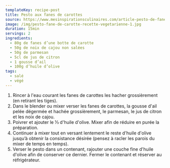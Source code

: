 ```yaml
---
templateKey: recipe-post
title: Pesto aux fanes de carottes
source: https://www.mesinspirationsculinaires.com/article-pesto-de-fanes-de-carottes-recette-facile.html
image: /img/pesto-fane-de-carotte-recette-vegetarienne-1.jpg
duration: 15min
servings: 2
ingredients:
  - 80g de fanes d’une botte de carotte
  - 50g de noix de cajou non salées
  - 50g de parmesan
  - 5cl de jus de citron
  - 1 gousse d’ail
  - 100g d’huile d’olive
tags:
  - salé
  - végé
---
```


1. Rincer à l'eau courant les fanes de carottes les hacher grossièrement (en retirant les tiges).
2. Dans le blender ou mixer verser les fanes de carottes, la gousse d'ail pelée dégermée et hachée grossièrement, le parmesan, le jus de citron et les noix de cajou.
3. Poivrer et ajouter le ⅓ d'huile d'olive. Mixer afin de réduire en purée la préparation.
4. Continuer à mixer tout en versant lentement le reste d'huile d'olive jusqu’à obtenir la consistance désirée (pensez à racler les parois du mixer de temps en temps).
5. Verser le pesto dans un contenant, rajouter une couche fine d'huile d'olive afin de conserver ce dernier. Fermer le contenant et réserver au réfrigérateur.
